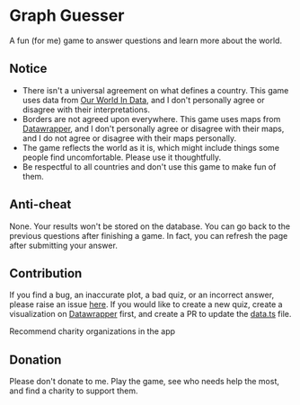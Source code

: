# Graph Guesser

A fun (for me) game to answer questions and learn more about the world.

## Notice

- There isn't a universal agreement on what defines a country. This game uses data from [Our World In Data](https://ourworldindata.org/), and I don't personally agree or disagree with their interpretations.
- Borders are not agreed upon everywhere. This game uses maps from [Datawrapper](https://app.datawrapper.de/), and I don't personally agree or disagree with their maps, and I do not agree or disagree with their maps personally.
- The game reflects the world as it is, which might include things some people find uncomfortable. Please use it thoughtfully.
- Be respectful to all countries and don't use this game to make fun of them.

## Anti-cheat

None. Your results won't be stored on the database. You can go back to the previous questions after finishing a game. In fact, you can refresh the page after submitting your answer.

## Contribution

If you find a bug, an inaccurate plot, a bad quiz, or an incorrect answer, please raise an issue [here](https://github.com/BurgerBurglar/graph-guesser). If you would like to create a new quiz, create a visualization on [Datawrapper](https://app.datawrapper.de/) first, and create a PR to update the [data.ts](https://github.com/BurgerBurglar/graph-guesser/blob/main/src/data.ts) file.

Recommend charity organizations in the app

## Donation

Please don't donate to me. Play the game, see who needs help the most, and find a charity to support them.

